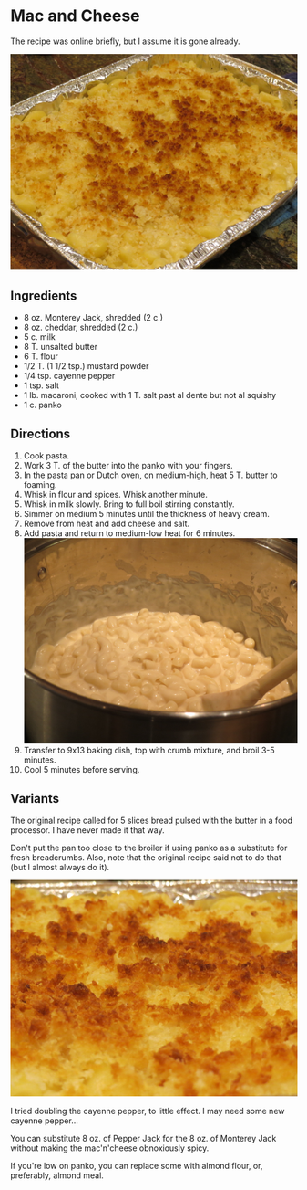 # Mac and Cheese

The recipe was online briefly, but I assume it is gone already.

![panko mac'n'cheese](../images/macNcheese3.png)


## Ingredients

* 8 oz. Monterey Jack, shredded (2 c.)
* 8 oz. cheddar, shredded (2 c.)
* 5 c. milk
* 8 T. unsalted butter
* 6 T. flour
* 1/2 T. (1 1/2 tsp.) mustard powder
* 1/4 tsp. cayenne pepper
* 1 tsp. salt
* 1 lb. macaroni, cooked with 1 T. salt past al dente but not al squishy
* 1 c. panko


## Directions

1. Cook pasta.
2. Work 3 T. of the butter into the panko with your fingers.
2. In the pasta pan or Dutch oven, on medium-high, heat 5 T. butter to foaming. 
3. Whisk in flour and spices. Whisk another minute. 
4. Whisk in milk slowly. Bring to full boil stirring constantly. 
5. Simmer on medium 5 minutes until the thickness of heavy cream. 
6. Remove from heat and add cheese and salt. 
7. Add pasta and return to medium-low heat for 6 minutes.  ![in the pot](../images/macNcheese1.png)
8. Transfer to 9x13 baking dish, top with crumb mixture, and broil 3-5 minutes. 
9. Cool 5 minutes before serving. 

## Variants

The original recipe called for 5 slices bread pulsed with the butter in a food processor.  I have never made it that way.

Don't put the pan too close to the broiler if using panko as a substitute for fresh breadcrumbs.  Also, note that the original recipe said not to do that (but I almost always do it).

![panko closeup](../images/macNcheese2.png)

I tried doubling the cayenne pepper, to little effect.  I may need some new cayenne pepper...

You can substitute 8 oz. of Pepper Jack for the 8 oz. of Monterey Jack without making the mac'n'cheese obnoxiously spicy.

If you're low on panko, you can replace some with almond flour, or, preferably, almond meal.
